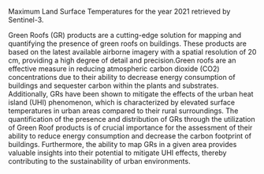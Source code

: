 Maximum Land Surface Temperatures for the year 2021 retrieved by Sentinel-3.

Green Roofs (GR) products are a cutting-edge solution for mapping and quantifying the presence of green roofs on buildings. These products are based on the latest available airborne imagery with a spatial resolution of 20 cm, providing a high degree of detail and precision.Green roofs are an effective measure in reducing atmospheric carbon dioxide (CO2) concentrations due to their ability to decrease energy consumption of buildings and sequester carbon within the plants and substrates. Additionally, GRs have been shown to mitigate the effects of the urban heat island (UHI) phenomenon, which is characterized by elevated surface temperatures in urban areas compared to their rural surroundings. The quantification of the presence and distribution of GRs through the utilization of Green Roof products is of crucial importance for the assessment of their ability to reduce energy consumption and decrease the carbon footprint of buildings. Furthermore, the ability to map GRs in a given area provides valuable insights into their potential to mitigate UHI effects, thereby contributing to the sustainability of urban environments.

